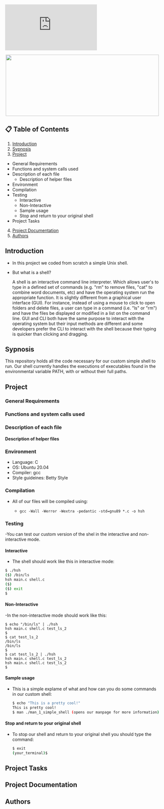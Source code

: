 ![animated banner](https://github.com/jGohan-cpu/holbertonschool-simple_shell/edit/master/README.md)
<p align="center">
  <img src="https://github.com/jGohan-cpu/holbertonschool-simple_shell/edit/master/README.md" width="500" height="200">
</p>


## **:clipboard: Table of Contents**
1. [Introduction](#introduction)
2. [Sypnosis](#sypnosis)
3. [Project](#Project)
  - General Requirements
  - Functions and system calls used
  - Description of each file
    - Description of helper files
  - Environment
  - Compilation
  - Testing
    - Interactive
    - Non-Interactive
    - Sample usage
    - Stop and return to your original shell
  - Project Tasks
4. [Project Documentation](#documentation)
5. [Authors](#authors)

## Introduction
 * In this project we coded from scratch a simple Unix shell.
  
  * But what is a shell?
    
    A shell is an interactive command line interpreter. Which allows user's to type in a defined set of commands (e.g. "rm" to remove files, "cat" to combine word documents, etc) and have the operating system run the appropriate function. It is slightly different from a graphical user interface (GUI). For instance, instead of using a mouse to click to open folders and delete files, a user can type in a command (i.e. "ls" or "rm") and have the files be displayed or modified in a list on the command line. GUI and CLI both have the same purpose to interact with the operating system but their input methods are different and some developers prefer the CLI to interact with the shell because their typing is quicker than clicking and dragging.
    
## Sypnosis

  This repository holds all the code necessary for our custom simple shell to run. Our shell currently handles the executions of executables found in the environmental variable PATH, with or without their full paths.
  
## Project

### General Requirements
  
### Functions and system calls used
  
### Description of each file

#### Description of helper files

### Environment
  - Language: C
  - OS: Ubuntu 20.04
  - Compiler: gcc
  - Style guideines: Betty Style
    
### Compilation
  - All of our files will be compiled using:

    - `gcc -Wall -Werror -Wextra -pedantic -std=gnu89 *.c -o hsh`
  
### Testing
  
   -You can test our custom version of the shel in the interactive and non-interactive mode.
    
#### Interactive
  - The shell should work like this in interactive mode:
    
  ```bash
  $ ./hsh
  ($) /bin/ls
  hsh main.c shell.c
  ($)
  ($) exit
  $
  ```
    
#### Non-Interactive

  -In the non-interactive mode should work like this:
  
      
    $ echo "/bin/ls" | ./hsh
    hsh main.c shell.c test_ls_2
    $
    $ cat test_ls_2
    /bin/ls
    /bin/ls
    $
    $ cat test_ls_2 | ./hsh
    hsh main.c shell.c test_ls_2
    hsh main.c shell.c test_ls_2
    $
    

#### Sample usage

  - This is a simple explame of what and how can you do some commands in our custom shell:
    
    ```bash
    $ echo "This is a pretty cool!"
    This is pretty cool!
    $ man ./man_1_simple_shell (opens our manpage for more information)
    ```

#### Stop and return to your original shell

  - To stop our shell and return to your original shell you should type the command:
    
    ```bash
    $ exit
    (your_terminal)$
    ```
  
    
## Project Tasks

## Project Documentation

## Authors
